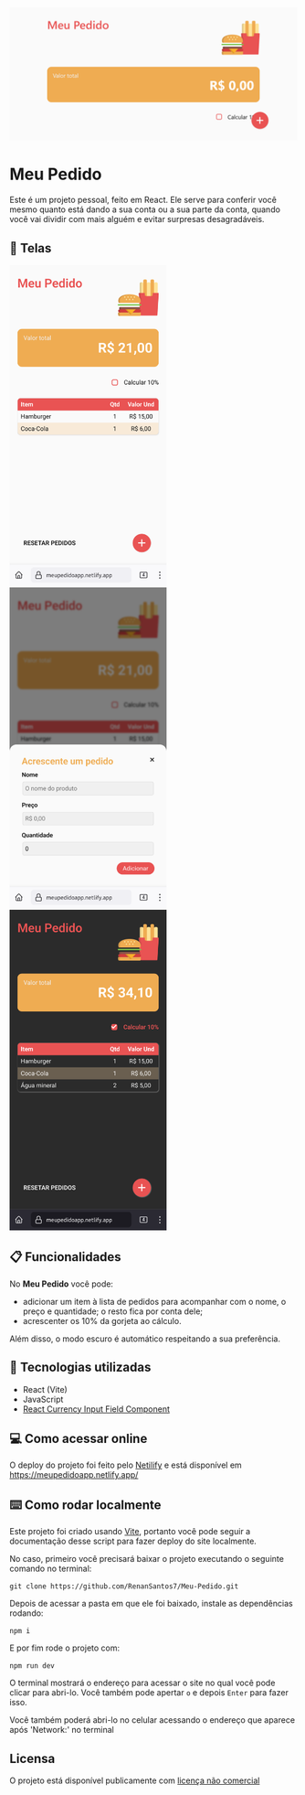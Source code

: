 ![Print do Banner](./public/assets/banner.png)

# Meu Pedido

Este é um projeto pessoal, feito em React. Ele serve para conferir você mesmo quanto está dando a sua conta ou a sua parte da conta, quando você vai dividir com mais alguém e evitar surpresas desagradáveis.

## 🤳 Telas

<img style="width: 275px; margin-right: 20px" src="./public/assets/Screenshot.png" />
<img style="width: 275px; margin-right: 20px" src="./public/assets/Screenshot_modal_adicionar.png" />
<img style="width: 275px;" src="./public/assets/Screenshot_tema_escuro.png" />


## 📋 Funcionalidades

No **Meu Pedido** você pode:

- adicionar um item à lista de pedidos para acompanhar com o nome, o preço e quantidade; o resto fica por conta dele;
- acrescenter os 10% da gorjeta ao cálculo.

Além disso, o modo escuro é automático respeitando a sua preferência.

## 🔨 Tecnologias utilizadas

- React (Vite)
- JavaScript
- [React Currency Input Field Component](https://www.npmjs.com/package/react-currency-input-field)
  
## 💻 Como acessar online

O deploy do projeto foi feito pelo [Netilify](https://www.netlify.com/) e está disponível em https://meupedidoapp.netlify.app/

## ⌨️ Como rodar localmente

Este projeto foi criado usando [Vite](https://vite.dev), portanto você pode seguir a documentação desse script para fazer deploy do site localmente.

No caso, primeiro você precisará baixar o projeto executando o seguinte comando no terminal:

```
git clone https://github.com/RenanSantos7/Meu-Pedido.git
```

Depois de acessar a pasta em que ele foi baixado, instale as dependências rodando:

```
npm i
```

E por fim rode o projeto com:

```
npm run dev
```

O terminal mostrará o endereço para acessar o site no qual você pode clicar para abri-lo. Você também pode apertar `o` e depois `Enter` para fazer isso.

Você também poderá abri-lo no celular acessando o endereço que aparece após 'Network:' no terminal

## Licensa

O projeto está disponível publicamente com [licença não comercial](./LICENSE.md)